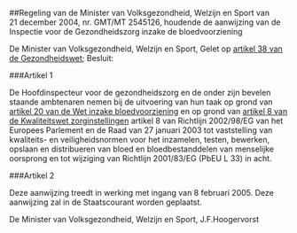 <meta http-equiv='Content-Type' content='text/html; charset=utf-8' />

##Regeling van de Minister van Volksgezondheid, Welzijn en Sport van 21 december 2004, nr. GMT/MT 2545126, houdende de aanwijzing van de Inspectie voor de Gezondheidszorg inzake de bloedvoorziening

De Minister van Volksgezondheid, Welzijn en Sport,
Gelet op [artikel 38 van de Gezondheidswet](../../../../../../../../wet/gezondheidswet/BWBR0002202/README.md);
Besluit:

###Artikel 1 

De Hoofdinspecteur voor de gezondheidszorg en de onder zijn bevelen staande ambtenaren nemen bij de uitvoering van hun taak op grond van [artikel 20 van de Wet inzake bloedvoorziening](../../../../../../../../wet/wet/inzake/bloedvoorziening/BWBR0009079/README.md) en op grond van [artikel 8 van de Kwaliteitswet zorginstellingen](../../../../../../../../wet/kwaliteitswet/zorginstellingen/BWBR0007850/README.md) artikel 8 van Richtlijn 2002/98/EG van het Europees Parlement en de Raad van 27 januari 2003 tot vaststelling van kwaliteits- en veiligheidsnormen voor het inzamelen, testen, bewerken, opslaan en distribueren van bloed en bloedbestanddelen van menselijke oorsprong en tot wijziging van Richtlijn 2001/83/EG (PbEU L 33) in acht.

###Artikel 2 

Deze aanwijzing treedt in werking met ingang van 8 februari 2005.
Deze aanwijzing zal in de Staatscourant worden geplaatst.

De 
Minister van Volksgezondheid, Welzijn en Sport, 
J.F.Hoogervorst
